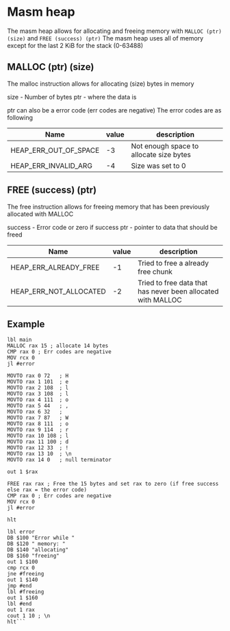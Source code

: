 # Masm heap
The masm heap allows for allocating and freeing memory with `MALLOC (ptr) (size)` and `FREE (success) (ptr)`
The masm heap uses all of memory except for the last 2 KiB for the stack (0-63488)

## MALLOC (ptr) (size)
The malloc instruction allows for allocating (size) bytes in memory

size - Number of bytes
ptr - where the data is

ptr can also be a error code (err codes are negative)
The error codes are as following

Name                  | value | description
----------------------|-------|----------------
HEAP_ERR_OUT_OF_SPACE | -3    | Not enough space to allocate size bytes
HEAP_ERR_INVALID_ARG  | -4    | Size was set to 0

## FREE (success) (ptr)
The free instruction allows for freeing memory that has been previously allocated with MALLOC

success - Error code or zero if success
ptr - pointer to data that should be freed

Name                   | value | description
-----------------------|-------|----------------
HEAP_ERR_ALREADY_FREE  | -1    | Tried to free a already free chunk
HEAP_ERR_NOT_ALLOCATED | -2    | Tried to free data that has never been allocated with MALLOC

## Example
```
lbl main
MALLOC rax 15 ; allocate 14 bytes
CMP rax 0 ; Err codes are negative
MOV rcx 0
jl #error

MOVTO rax 0 72   ; H
MOVTO rax 1 101  ; e
MOVTO rax 2 108  ; l
MOVTO rax 3 108  ; l
MOVTO rax 4 111  ; o
MOVTO rax 5 44   ; ,
MOVTO rax 6 32   ;  
MOVTO rax 7 87   ; W
MOVTO rax 8 111  ; o
MOVTO rax 9 114  ; r
MOVTO rax 10 108 ; l
MOVTO rax 11 100 ; d
MOVTO rax 12 33  ; !
MOVTO rax 13 10  ; \n
MOVTO rax 14 0   ; null terminator

out 1 $rax

FREE rax rax ; Free the 15 bytes and set rax to zero (if free success else rax = the error code)
CMP rax 0 ; Err codes are negative
MOV rcx 0
jl #error

hlt

lbl error
DB $100 "Error while "
DB $120 " memory: "
DB $140 "allocating"
DB $160 "freeing"
out 1 $100
cmp rcx 0
jne #freeing
out 1 $140
jmp #end
lbl #freeing
out 1 $160
lbl #end
out 1 rax
cout 1 10 ; \n
hlt```
